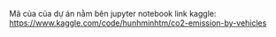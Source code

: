 Mã của của dự án nằm bên jupyter notebook
link kaggle: https://www.kaggle.com/code/hunhminhtm/co2-emission-by-vehicles
